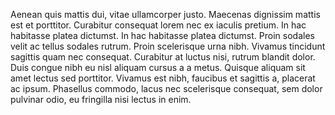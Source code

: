 Aenean quis mattis dui, vitae ullamcorper justo. Maecenas dignissim mattis est et porttitor. Curabitur consequat lorem nec ex iaculis pretium. In hac habitasse platea dictumst. In hac habitasse platea dictumst. Proin sodales velit ac tellus sodales rutrum. Proin scelerisque urna nibh. Vivamus tincidunt sagittis quam nec consequat. Curabitur at luctus nisi, rutrum blandit dolor. Duis congue nibh eu nisl aliquam cursus a a metus. Quisque aliquam sit amet lectus sed porttitor. Vivamus est nibh, faucibus et sagittis a, placerat ac ipsum. Phasellus commodo, lacus nec scelerisque consequat, sem dolor pulvinar odio, eu fringilla nisi lectus in enim.